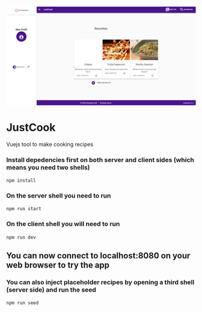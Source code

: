 ![alt text](https://github.com/DylanAumis/JustCook/blob/master/client/src/assets/img/Screenshot6.png?raw=true)
# JustCook
Vuejs tool to make cooking recipes

### Install depedencies first on both server and client sides (which means you need two shells)

```
npm install
```

### On the server shell you need to run

```
npm run start
```

### On the client shell you will need to run

```
npm run dev
```

## You can now connect to localhost:8080 on your web browser to try the app


### You can also inject placeholder recipes by opening a third shell (server side) and run the seed
```
npm run seed
```
